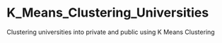 # K_Means_Clustering_Universities
Clustering universities into private and public using K Means Clustering
